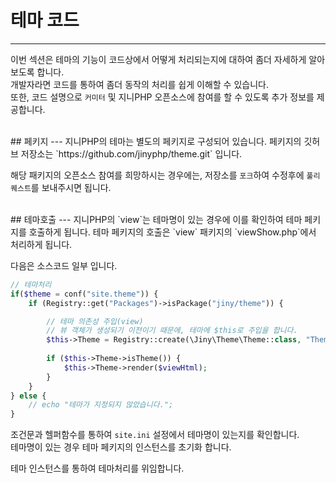 # 테마 코드
---
이번 섹션은 테마의 기능이 코드상에서 어떻게 처리되는지에 대하여 좀더 자세하게 알아 보도록 합니다.  
개발자라면 코드를 통하여 좀더 동작의 처리를 쉽게 이해할 수 있습니다.  
또한, 코드 설명으로 `커미터` 및 지니PHP 오픈소스에 참여를 할 수 있도록 추가 정보를 제공합니다. 

<br>
## 페키지
---
지니PHP의 테마는 별도의 페키지로 구성되어 있습니다.  
페키지의 깃허브 저장소는 `https://github.com/jinyphp/theme.git` 입니다.

해당 패키지의 오픈소스 참여를 희망하시는 경우에는, 저장소를 `포크`하여 수정후에 `풀리퀘스트`를 보내주시면 됩니다. 


<br>
## 테마호출
---
지니PHP의 `view`는 테마명이 있는 경우에 이를 확인하여 테마 페키지를 호출하게 됩니다.  
테마 페키지의 호출은 `view` 패키지의 `viewShow.php`에서 처리하게 됩니다.

다음은 소스코드 일부 입니다.

```php
// 테마처리
if($theme = conf("site.theme")) {
    if (Registry::get("Packages")->isPackage("jiny/theme")) {

        // 테마 의존성 주입(view)
        // 뷰 객체가 생성되기 이전이기 때문에, 테마에 $this로 주입을 합니다.
        $this->Theme = Registry::create(\Jiny\Theme\Theme::class, "Theme", $this);
        
        if ($this->Theme->isTheme()) {
            $this->Theme->render($viewHtml);        
        }
    }
} else {
    // echo "테마가 지정되지 않았습니다.";
}
```

조건문과 헬퍼함수를 통하여 `site.ini` 설정에서 테마명이 있는지를 확인합니다.  
테마명이 있는 경우 테마 페키지의 인스턴스를 초기화 합니다.  

테마 인스턴스를 통하여 테마처리를 위임합니다.

<br>
<br>
